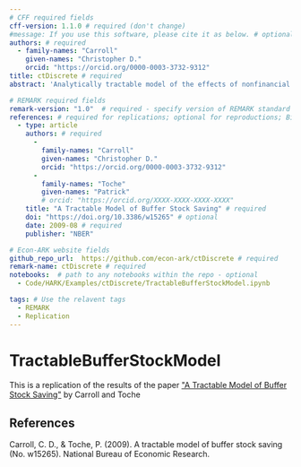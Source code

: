```yaml
---
# CFF required fields
cff-version: 1.1.0 # required (don't change)
#message: If you use this software, please cite it as below. # optional
authors: # required
  - family-names: "Carroll"
    given-names: "Christopher D."
    orcid: "https://orcid.org/0000-0003-3732-9312"
title: ctDiscrete # required
abstract: 'Analytically tractable model of the effects of nonfinancial risk on intertemporal choice'  # optional

# REMARK required fields
remark-version: "1.0"  # required - specify version of REMARK standard used
references: # required for replications; optional for reproductions; BibTex data from original paper
  - type: article
    authors: # required
      -
        family-names: "Carroll"
        given-names: "Christopher D."
        orcid: "https://orcid.org/0000-0003-3732-9312"
      -
        family-names: "Toche"
        given-names: "Patrick"
        # orcid: "https://orcid.org/XXXX-XXXX-XXXX-XXXX"
    title: "A Tractable Model of Buffer Stock Saving" # required
    doi: "https://doi.org/10.3386/w15265" # optional
    date: 2009-08 # required
    publisher: "NBER"

# Econ-ARK website fields
github_repo_url:  https://github.com/econ-ark/ctDiscrete # required
remark-name: ctDiscrete # required
notebooks:  # path to any notebooks within the repo - optional
  - Code/HARK/Examples/ctDiscrete/TractableBufferStockModel.ipynb

tags: # Use the relavent tags
  - REMARK
  - Replication
---
```


# TractableBufferStockModel

This is a replication of the results of the paper ["A Tractable Model of Buffer Stock Saving"](http://www.econ2.jhu.edu/people/ccarroll/papers/ctDiscrete.pdf)  by Carroll and Toche


## References

Carroll, C. D., & Toche, P. (2009). A tractable model of buffer stock saving (No. w15265). National Bureau of Economic Research.

